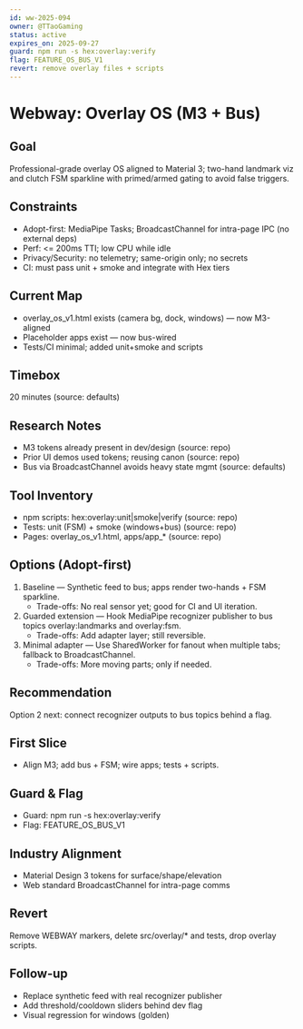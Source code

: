 ```yaml
---
id: ww-2025-094
owner: @TTaoGaming
status: active
expires_on: 2025-09-27
guard: npm run -s hex:overlay:verify
flag: FEATURE_OS_BUS_V1
revert: remove overlay files + scripts
---
```

# Webway: Overlay OS (M3 + Bus)

## Goal
Professional-grade overlay OS aligned to Material 3; two-hand landmark viz and clutch FSM sparkline with primed/armed gating to avoid false triggers.

## Constraints
- Adopt-first: MediaPipe Tasks; BroadcastChannel for intra-page IPC (no external deps)
- Perf: <= 200ms TTI; low CPU while idle
- Privacy/Security: no telemetry; same-origin only; no secrets
- CI: must pass unit + smoke and integrate with Hex tiers

## Current Map
- overlay_os_v1.html exists (camera bg, dock, windows) — now M3-aligned
- Placeholder apps exist — now bus-wired
- Tests/CI minimal; added unit+smoke and scripts

## Timebox
20 minutes (source: defaults)

## Research Notes
- M3 tokens already present in dev/design (source: repo)
- Prior UI demos used tokens; reusing canon (source: repo)
- Bus via BroadcastChannel avoids heavy state mgmt (source: defaults)

## Tool Inventory
- npm scripts: hex:overlay:unit|smoke|verify (source: repo)
- Tests: unit (FSM) + smoke (windows+bus) (source: repo)
- Pages: overlay_os_v1.html, apps/app_* (source: repo)

## Options (Adopt-first)
1. Baseline — Synthetic feed to bus; apps render two-hands + FSM sparkline.
   - Trade-offs: No real sensor yet; good for CI and UI iteration.
2. Guarded extension — Hook MediaPipe recognizer publisher to bus topics overlay:landmarks and overlay:fsm.
   - Trade-offs: Add adapter layer; still reversible.
3. Minimal adapter — Use SharedWorker for fanout when multiple tabs; fallback to BroadcastChannel.
   - Trade-offs: More moving parts; only if needed.

## Recommendation
Option 2 next: connect recognizer outputs to bus topics behind a flag.

## First Slice
- Align M3; add bus + FSM; wire apps; tests + scripts.

## Guard & Flag
- Guard: npm run -s hex:overlay:verify
- Flag: FEATURE_OS_BUS_V1

## Industry Alignment
- Material Design 3 tokens for surface/shape/elevation
- Web standard BroadcastChannel for intra-page comms

## Revert
Remove WEBWAY markers, delete src/overlay/* and tests, drop overlay scripts.

## Follow-up
- Replace synthetic feed with real recognizer publisher
- Add threshold/cooldown sliders behind dev flag
- Visual regression for windows (golden)
